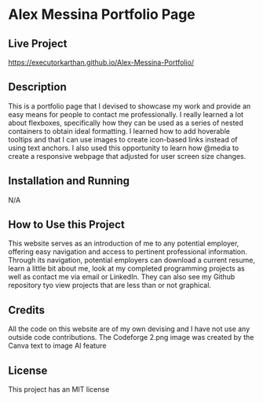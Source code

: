 # Alex Messina Portfolio Page

## Live Project
https://executorkarthan.github.io/Alex-Messina-Portfolio/

## Description
This is a portfolio page that I devised to showcase my work and provide an easy means for people to contact me professionally. I really learned a lot about flexboxes, specifically how they can be used as a series of nested containers to obtain ideal formatting. I learned how to add hoverable tooltips and that I can use images to create icon-based links instead of using text anchors. I also used this opportunity to learn how @media to create a responsive webpage that adjusted for user screen size changes. 

## Installation and Running
N/A

## How to Use this Project
This website serves as an introduction of me to any potential employer, offering easy navigation and access to pertinent professional information. Through its navigation, potential employers can download a current resume, learn a little bit about me, look at my completed programming projects as well as contact me via email or LinkedIn. They can also see my Github repository tyo view projects that are less than or not graphical. 

## Credits
All the code on this website are of my own devising and I have not use any outside code contributions. The Codeforge 2.png image was created by the Canva text to image AI feature

## License
This project has an MIT license
